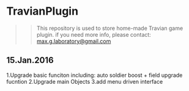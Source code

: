 # TravianPlugin
>>This repository is used to store home-made Travian game plugin. if you need more info, please contact: max.g.laboratory@gmail.com

## 15.Jan.2016
1.Upgrade basic funciton including: auto soldier boost + field upgrade fucntion
2.Upgrade main Objects
3.add menu driven interface

